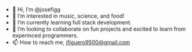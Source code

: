- 👋 Hi, I’m @josefigg
- 👀 I’m interested in music, science, and food!
- 🌱 I’m currently learning full stack development.
- 💞️ I’m looking to collaborate on fun projects and excited to learn from experinced programmers. 
- 📫 How to reach me, jfiguero9500@gmail.com

<!---
josefigg/josefigg is a ✨ special ✨ repository because its `README.md` (this file) appears on your GitHub profile.
You can click the Preview link to take a look at your changes.
--->
